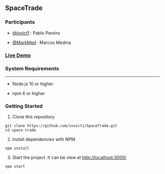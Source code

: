 ## SpaceTrade

### Participants

- [@invict1](https://github.com/invict1) : Pablo Pereira

- [@MarkMed](https://github.com/MarkMed) : Marcos Medina

### [Live Demo](space-trade.vercel.app)

### System Requirements
------

- Node.js 10 or higher

- npm 6 or higher

### Getting Started

1. Clone this repository

```shell
git clone https://github.com/invict1/SpaceTrade.git
cd space-trade
```
2. Install dependencies with NPM

```shell
npm install
```

3. Start the project. It can be view at [http://localhost:3000/](http://localhost:3000/)

```shell
npm start
```
